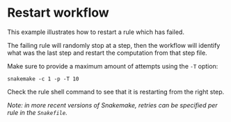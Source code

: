 # Restart workflow

This example illustrates how to restart a rule which has failed.

The failing rule will randomly stop at a step, then the workflow will identify what was the last step and restart the computation from that step file.

Make sure to provide a maximum amount of attempts using the `-T` option:

```
snakemake -c 1 -p -T 10
```

Check the rule shell command to see that it is restarting from the right step.

*Note: in more recent versions of Snakemake, retries can be specified per rule in the `Snakefile`.*
